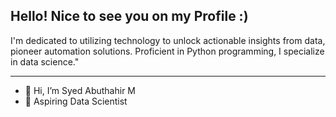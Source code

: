 Hello! Nice to see you on my Profile :) 
--------------------------------------------------------------------------------
I'm dedicated to utilizing technology to unlock actionable insights from data, pioneer automation solutions. Proficient in Python programming, I specialize in data science."

--------------------------------------------------------------------------------

- 👋 Hi, I’m Syed Abuthahir M
- 🌱 Aspiring Data Scientist

<!---
Abuthahir-M/Abuthahir-M is a ✨ special ✨ repository because its `README.md` (this file) appears on your GitHub profile.
You can click the Preview link to take a look at your changes.
--->
